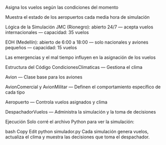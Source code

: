Asigna los vuelos según las condiciones del momento

Muestra el estado de los aeropuertos cada media hora de simulación

Lógica de la Simulación
JMC (Rionegro): abierto 24/7 — acepta vuelos internacionales — capacidad: 35 vuelos

EOH (Medellín): abierto de 6:00 a 18:00 — solo nacionales y aviones pequeños — capacidad: 15 vuelos

Las emergencias y el mal tiempo influyen en la asignación de los vuelos

Estructura del Código
CondicionesClimaticas — Gestiona el clima

Avion — Clase base para los aviones

AvionComercial y AvionMilitar — Definen el comportamiento específico de cada tipo

Aeropuerto — Controla vuelos asignados y clima

DespachadorVuelos — Administra la simulación y la toma de decisiones

Ejecución
Solo corré el archivo Python para ver la simulación:

bash
Copy
Edit
python simulador.py
Cada simulación genera vuelos, actualiza el clima y muestra las decisiones que toma el despachador.
